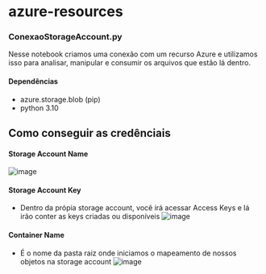 # azure-resources

### ConexaoStorageAccount.py

Nesse notebook criamos uma conexão com um recurso Azure e utilizamos isso para analisar, manipular e consumir os arquivos que estão lá dentro. 

  #### Dependências
  - azure.storage.blob (pip)
  - python 3.10

## Como conseguir as credênciais

#### Storage Account Name
![image](https://github.com/Matheusups/azure-resources/assets/69797535/6ed04f6d-6327-4fe1-b24e-617a47e12623)

#### Storage Account Key
- Dentro da própia storage account, você irá acessar Access Keys e lá irão conter as keys criadas ou disponíveis
![image](https://github.com/Matheusups/azure-resources/assets/69797535/7e8c00e9-726d-49d5-b510-6f488d5abe07)

#### Container Name 
- É o nome da pasta raiz onde iniciamos o mapeamento de nossos objetos na storage account
![image](https://github.com/Matheusups/azure-resources/assets/69797535/c469849f-7ac8-4108-b637-7da95c261a60)


